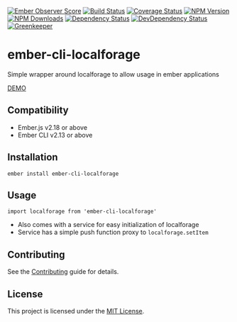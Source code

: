 [![Ember Observer Score](http://emberobserver.com/badges/ember-cli-localforage.svg)](http://emberobserver.com/addons/ember-cli-localforage)
[![Build Status](https://travis-ci.org/devotox/ember-cli-localforage.svg)](http://travis-ci.org/devotox/ember-cli-localforage)
[![Coverage Status](https://codecov.io/gh/devotox/ember-cli-localforage/branch/master/graph/badge.svg)](https://codecov.io/gh/devotox/ember-cli-localforage)
[![NPM Version](https://badge.fury.io/js/ember-cli-localforage.svg)](http://badge.fury.io/js/ember-cli-localforage)
[![NPM Downloads](https://img.shields.io/npm/dm/ember-cli-localforage.svg)](https://www.npmjs.org/package/ember-cli-localforage)
[![Dependency Status](https://david-dm.org/devotox/ember-cli-localforage.svg)](https://david-dm.org/devotox/ember-cli-localforage)
[![DevDependency Status](https://david-dm.org/devotox/ember-cli-localforage/dev-status.svg)](https://david-dm.org/devotox/ember-cli-localforage#info=devDependencies)
[![Greenkeeper](https://badges.greenkeeper.io/devotox/ember-cli-localforage.svg)](https://greenkeeper.io/)

ember-cli-localforage
==============================================================================

Simple wrapper around localforage to allow usage in ember applications

[DEMO](https://devotox.github.io/ember-cli-localforage)


Compatibility
------------------------------------------------------------------------------

* Ember.js v2.18 or above
* Ember CLI v2.13 or above


Installation
------------------------------------------------------------------------------

```
ember install ember-cli-localforage
```

Usage
------------------------------------------------------------------------------

`import localforage from 'ember-cli-localforage'`

- Also comes with a service for easy initialization of localforage
- Service has a simple push function proxy to `localforage.setItem`

Contributing
------------------------------------------------------------------------------

See the [Contributing](CONTRIBUTING.md) guide for details.

License
------------------------------------------------------------------------------

This project is licensed under the [MIT License](LICENSE.md).
